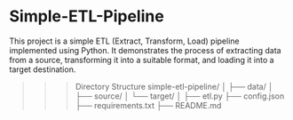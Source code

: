 # Simple-ETL-Pipeline
This project is a simple ETL (Extract, Transform, Load) pipeline implemented using Python. It demonstrates the process of extracting data from a source, transforming it into a suitable format, and loading it into a target destination.


>>> Directory Structure 
simple-etl-pipeline/
│
├── data/
│   ├── source/
│   └── target/
│
├── etl.py
├── config.json
├── requirements.txt
├── README.md

